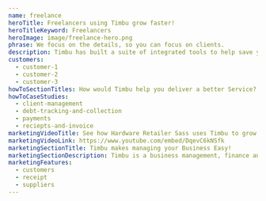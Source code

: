 ```yaml
---
name: freelance
heroTitle: Freelancers using Timbu grow faster!
heroTitleKeyword: Freelancers
heroImage: image/freelance-hero.png
phrase: We focus on the details, so you can focus on clients.
description: Timbu has built a suite of integrated tools to help save you time, so you can focus on growing revenue and delivering exceptional service to your clients.
customers:
  - customer-1
  - customer-2
  - customer-3
howToSectionTitles: How would Timbu help you deliver a better Service?
howToCaseStudies:
  - client-management
  - debt-tracking-and-collection
  - payments
  - reciepts-and-invoice
marketingVideoTitle: See how Hardware Retailer Sass uses Timbu to grow their business!
marketingVideoLink: https://www.youtube.com/embed/DqevC6kNSfk
marketingSectionTitle: Timbu makes managing your Business Easy!
marketingSectionDescription: Timbu is a business management, finance and marketing tool that helps your business be more organised and grow!
marketingFeatures:
  - customers
  - receipt
  - suppliers
---
```

